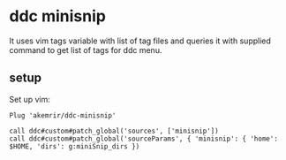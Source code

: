 # ddc minisnip

It uses vim tags variable with list of tag files and queries it with supplied command to get list of tags for ddc menu.

## setup

Set up vim:

```
Plug 'akemrir/ddc-minisnip'
```

```
call ddc#custom#patch_global('sources', ['minisnip'])
call ddc#custom#patch_global('sourceParams', { 'minisnip': { 'home': $HOME, 'dirs': g:miniSnip_dirs })
```
